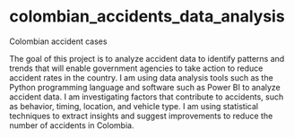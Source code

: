 # colombian_accidents_data_analysis
Colombian accident cases

The goal of this project is to analyze accident data to identify patterns and trends that will enable government agencies to take action to reduce accident rates in the country.
I am using data analysis tools such as the Python programming language and software such as Power BI to analyze accident data. 
I am investigating factors that contribute to accidents, such as behavior, timing, location, and vehicle type.
I am using statistical techniques to extract insights and suggest improvements to reduce the number of accidents in Colombia.

